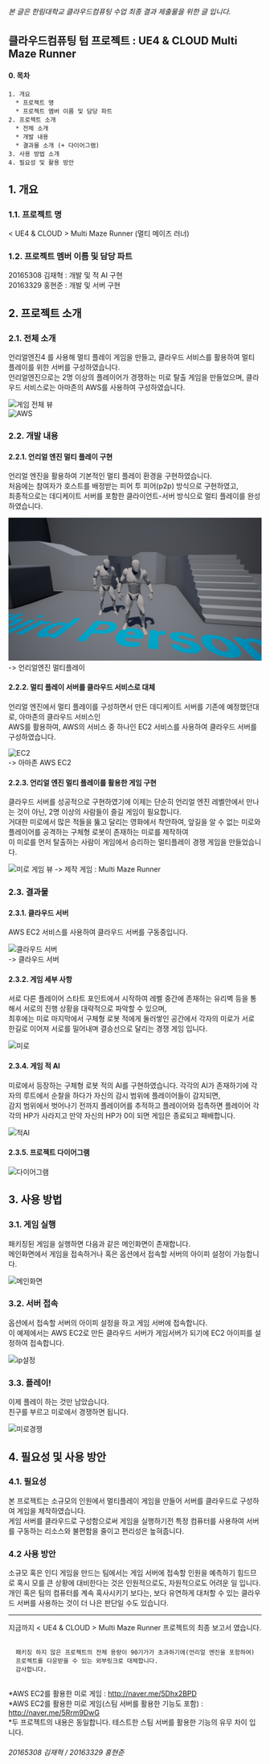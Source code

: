 ###### 본 글은 한림대학교 클라우드컴퓨팅 수업 최종 결과 제출물을 위한 글 입니다.   
## 클라우드컴퓨팅 텀 프로젝트 : UE4 & CLOUD Multi Maze Runner

#### 0. 목차
    1. 개요
      * 프로젝트 명
      * 프로젝트 멤버 이름 및 담당 파트
    2. 프로젝트 소개
      * 전체 소개
      * 개발 내용
      * 결과물 소개 (+ 다이어그램)
    3. 사용 방법 소개
    4. 필요성 및 활용 방안

## 1. 개요
### 1.1. 프로젝트 명
 < UE4 & CLOUD > Multi Maze Runner (멀티 메이즈 러너)

### 1.2. 프로젝트 멤버 이름 및 담당 파트
20165308 김재혁 : 개발 및 적 AI 구현   
20163329 홍현준 : 개발 및 서버 구현

## 2. 프로젝트 소개
### 2.1. 전체 소개 
언리얼엔진4 를 사용해 멀티 플레이 게임을 만들고, 클라우드 서비스를 활용하여 멀티 플레이를 위한 서버를 구성하였습니다.   
언리얼엔진으로는 2명 이상의 플레이어가 경쟁하는 미로 탈출 게임을 만들었으며, 클라우드 서비스로는 아마존의 AWS를 사용하여 구성하였습니다.   

![게임 전체 뷰]()   
![AWS]()

### 2.2. 개발 내용
#### 2.2.1. 언리얼 엔진 멀티 플레이 구현
언리얼 엔진을 활용하여 기본적인 멀티 플레이 환경을 구현하였습니다.   
처음에는 참여자가 호스트를 배정받는 피어 투 피어(p2p) 방식으로 구현하였고,   
최종적으로는 데디케이트 서버를 포함한 클라이언트-서버 방식으로 멀티 플레이를 완성하였습니다.   

![p2p](https://github.com/kimjhj11/CloudComputing_TermProject_IntermediateResults/blob/main/image/p2p_steam.png?raw=true)   
-> 언리얼엔진 멀티플레이
   
#### 2.2.2. 멀티 플레이 서버를 클라우드 서비스로 대체
언리얼 엔진에서 멀티 플레이를 구성하면서 만든 데디케이트 서버를 기존에 예정했던대로, 아마존의 클라우드 서비스인   
AWS를 활용하여, AWS의 서비스 중 하나인 EC2 서비스를 사용하여 클라우드 서버를 구성하였습니다.   

![EC2]()   
-> 아마존 AWS EC2 

#### 2.2.3. 언리얼 엔진 멀티 플레이를 활용한 게임 구현
클라우드 서버를 성공적으로 구현하였기에 이제는 단순히 언리얼 엔진 레벨안에서 만나는 것이 아닌, 2명 이상의 사람들이 즐길 게임이 필요합니다.   
거대한 미로에서 많은 적들을 뚫고 달리는 영화에서 착안하여, 앞길을 알 수 없는 미로와 플레이어를 공격하는 구체형 로봇이 존재하는 미로를 제작하여   
이 미로를 먼저 탈출하는 사람이 게임에서 승리하는 멀티플레이 경쟁 게임을 만들었습니다.

![미로 게임 뷰]()
-> 제작 게임 : Multi Maze Runner

### 2.3. 결과물
#### 2.3.1. 클라우드 서버   
AWS EC2 서비스를 사용하여 클라우드 서버를 구동중입니다.

![클라우드 서버]()   
-> 클라우드 서버

#### 2.3.2. 게임 세부 사항
서로 다른 플레이어 스타트 포인트에서 시작하여 레벨 중간에 존재하는 유리벽 등을 통해서 서로의 진행 상황을 대략적으로 파악할 수 있으며,   
최후에는 미로 마지막에서 구체형 로봇 적에게 둘러쌓인 공간에서 각자의 미로가 서로 한길로 이어져 서로를 밀어내며 결승선으로 달리는 경쟁 게임 입니다.

![미로]()

#### 2.3.4. 게임 적 AI
미로에서 등장하는 구체형 로봇 적의 AI를 구현하였습니다. 각각의 AI가 존재하기에 각자의 루트에서 순찰을 하다가 자신의 감시 범위에 플레이어들이 감지되면,   
감지 범위에서 벗어나기 전까지 플레이어를 추적하고 플레이어와 접촉하면 플레이어 각각의 HP가 사라지고 만약 자신의 HP가 0이 되면 게임은 종료되고 패배합니다.   

![적AI]() 

#### 2.3.5. 프로젝트 다이어그램

![다이어그램]()

## 3. 사용 방법
### 3.1. 게임 실행
패키징된 게임을 실행하면 다음과 같은 메인화면이 존재합니다.   
메인화면에서 게임을 접속하거나 혹은 옵션에서 접속할 서버의 아이피 설정이 가능합니다.

![메인화면]() 

### 3.2. 서버 접속
옵션에서 접속할 서버의 아이피 설정을 하고 게임 서버에 접속합니다.   
이 예제에서는 AWS EC2로 만든 클라우드 서버가 게임서버가 되기에 EC2 아이피를 설정하여 접속합니다.

![ip설정]() 

### 3.3. 플레이!
이제 플레이 하는 것만 남았습니다.   
친구를 부르고 미로에서 경쟁하면 됩니다.

![미로경쟁]()

## 4. 필요성 및 사용 방안
### 4.1. 필요성
본 프로젝트는 소규모의 인원에서 멀티플레이 게임을 만들어 서버를 클라우드로 구성하여 게임을 제작하였습니다.   
게임 서버를 클라우드로 구성함으로써 게임을 실행하기전 특정 컴퓨터를 사용하여 서버를 구동하는 리소스와 불편함을 줄이고 편리성은 높혀줍니다.
   

### 4.2 사용 방안

소규모 혹은 인디 게임을 만드는 팀에서는 게임 서버에 접속할 인원을 예측하기 힘드므로 혹시 모를 큰 상황에 대비한다는 것은 인원적으로도, 자원적으로도 어려운 일 입니다.   
개인 혹은 팀의 컴퓨터를 계속 혹사시키기 보다는, 보다 유연하게 대처할 수 있는 클라우드 서버를 사용하는 것이 더 나은 판단일 수도 있습니다.    
   
***
   
지금까지 < UE4 & CLOUD > Multi Maze Runner 프로젝트의 최종 보고서 였습니다.

  <pre><code>
  패키징 하지 않은 프로젝트의 전체 용량이 90기가가 초과하기에(언리얼 엔진을 포함하여)
  프로젝트를 다운받을 수 있는 외부링크로 대체합니다.
  감사합니다.
  </code></pre>
  
  *AWS EC2를 활용한 미로 게임 : <http://naver.me/5Dhx2BPD>   
  *AWS EC2를 활용한 미로 게임(스팀 서버를 활용한 기능도 포함)  : <http://naver.me/5Rrm9DwG>   
  *두 프로젝트의 내용은 동일합니다. 테스트한 스팀 서버를 활용한 기능의 유무 차이 입니다.   
  
###### 20165308 김재혁 / 20163329 홍현준
